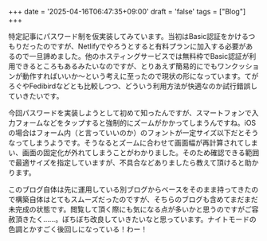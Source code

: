 +++
date = '2025-04-16T06:47:35+09:00'
draft = 'false'
tags = ["Blog"]
+++

特定記事にパスワード制を仮実装してみています。当初はBasic認証をかけるつもりだったのですが、Netlifyでやろうとすると有料プランに加入する必要があるので一旦諦めました。他のホスティングサービスでは無料枠でBasic認証が利用できるところもあるみたいなのですが、とりあえず簡易的にでもワンクッションが動作すればいいか〜という考えに至ったので現状の形になっています。てがろぐやFedibirdなどとも比較しつつ、どういう利用方法が快適なのか試行錯誤していきたいです。

今回パスワードを実装しようとして初めて知ったんですが、スマートフォンで入力フォームなどをタップすると強制的にズームがかかってしまうんですね。iOSの場合はフォーム内（と言っていいのか）のフォントが一定サイズ以下だとそうなってしまうようです。そうなるとズームに合わせて画面幅が再計算されてしまい、画面の固定化が外れてしまうことがわかりました。そのため確認できる範囲で最適サイズを指定していますが、不具合などありましたら教えて頂けると助かります。

このブログ自体は先に運用している別ブログからベースをそのまま持ってきたので構築自体はとてもスムーズだったのですが、そちらのブログも含めてまだまだ未完成の状態です。閲覧して頂く際にも気になる点が多いかと思うのですがご容赦頂きたく……。ぼちぼち改良していきたいなと思っています。ナイトモードの色調とかすごく後回しになっている！わー！
